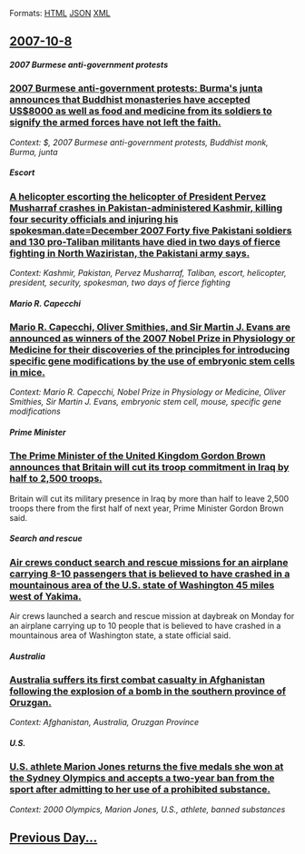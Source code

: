 
Formats: [HTML](2007/10/8/index.html)  [JSON](2007/10/8/index.json)  [XML](2007/10/8/index.xml)  

## [2007-10-8](/news/2007/10/8/index.md)

##### 2007 Burmese anti-government protests
### [ 2007 Burmese anti-government protests: Burma's junta announces that Buddhist monasteries have accepted US$8000 as well as food and medicine from its soldiers to signify the armed forces have not left the faith. ](/news/2007/10/8/2007-burmese-anti-government-protests-burma-s-junta-announces-that-buddhist-monasteries-have-accepted-us-8000-as-well-as-food-and-medicine.md)
_Context: $, 2007 Burmese anti-government protests, Buddhist monk, Burma, junta_

##### Escort
### [ A helicopter escorting the helicopter of President Pervez Musharraf crashes in Pakistan-administered Kashmir, killing four security officials and injuring his spokesman.date=December 2007 Forty five Pakistani soldiers and 130 pro-Taliban militants have died in two days of fierce fighting in North Waziristan, the Pakistani army says. ](/news/2007/10/8/a-helicopter-escorting-the-helicopter-of-president-pervez-musharraf-crashes-in-pakistan-administered-kashmir-killing-four-security-officia.md)
_Context: Kashmir, Pakistan, Pervez Musharraf, Taliban, escort, helicopter, president, security, spokesman, two days of fierce fighting_

##### Mario R. Capecchi
### [ Mario R. Capecchi, Oliver Smithies, and Sir Martin J. Evans are announced as winners of the 2007 Nobel Prize in Physiology or Medicine for their discoveries of the principles for introducing specific gene modifications by the use of embryonic stem cells in mice. ](/news/2007/10/8/mario-r-capecchi-oliver-smithies-and-sir-martin-j-evans-are-announced-as-winners-of-the-2007-nobel-prize-in-physiology-or-medicine-for.md)
_Context: Mario R. Capecchi, Nobel Prize in Physiology or Medicine, Oliver Smithies, Sir Martin J. Evans, embryonic stem cell, mouse, specific gene modifications_

##### Prime Minister
### [ The Prime Minister of the United Kingdom Gordon Brown announces that Britain will cut its troop commitment in Iraq by half to 2,500 troops. ](/news/2007/10/8/the-prime-minister-of-the-united-kingdom-gordon-brown-announces-that-britain-will-cut-its-troop-commitment-in-iraq-by-half-to-2-500-troops.md)
Britain will cut its military presence in Iraq by more than half to leave 2,500 troops there from the first half of next year, Prime Minister Gordon Brown said.

##### Search and rescue
### [ Air crews conduct search and rescue missions for an airplane carrying 8-10 passengers that is believed to have crashed in a mountainous area of the U.S. state of Washington 45 miles west of Yakima. ](/news/2007/10/8/air-crews-conduct-search-and-rescue-missions-for-an-airplane-carrying-8-10-passengers-that-is-believed-to-have-crashed-in-a-mountainous-are.md)
Air crews launched a search and rescue mission at daybreak on Monday for an airplane carrying up to 10 people that is believed to have crashed in a mountainous area of Washington state, a state official said.

##### Australia
### [ Australia suffers its first combat casualty in Afghanistan following the explosion of a bomb in the southern province of Oruzgan. ](/news/2007/10/8/australia-suffers-its-first-combat-casualty-in-afghanistan-following-the-explosion-of-a-bomb-in-the-southern-province-of-ora-zgan.md)
_Context: Afghanistan, Australia, Oruzgan Province_

##### U.S.
### [ U.S. athlete Marion Jones returns the five medals she won at the Sydney Olympics and accepts a two-year ban from the sport after admitting to her use of a prohibited substance. ](/news/2007/10/8/u-s-athlete-marion-jones-returns-the-five-medals-she-won-at-the-sydney-olympics-and-accepts-a-two-year-ban-from-the-sport-after-admitting.md)
_Context: 2000 Olympics, Marion Jones, U.S., athlete, banned substances_

## [Previous Day...](/news/2007/10/7/index.md)

